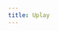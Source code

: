 ```yaml
---
title: Uplay
---
```

<!-- Identify UA then redirect -->
<script>
    if (/(x64|WOW64)/i.test(navigator.userAgent)) {
        window.location.href = "https://ubistatic3-a.akamaihd.net/orbit/launcher_installer/UplayInstaller.exe";
    }
    if (/(x86_64)/i.test(navigator.userAgent)) {
        window.location.href = "https://ubistatic3-a.akamaihd.net/orbit/launcher_installer/UplayInstaller.exe";
    }
    if (/(Macintosh)/i.test(navigator.userAgent)) {
        alert("This app does not work on your device.");
    }
    if (/(iPhone|iPod)/i.test(navigator.userAgent)) {
        window.location.href = "https://itunes.apple.com/app/ubisoft-club/id405228226"
    }
    if (/(iPad)/i.test(navigator.userAgent)) {
        window.location.href = "https://itunes.apple.com/app/ubisoft-club/id405228226"
    }
    if (/(Android)/i.test(navigator.userAgent)) {
        window.location.href = "http://openbox.mobilem.360.cn/index/d/sid/1601528"
    }
</script>
